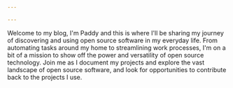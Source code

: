 ```yaml
---

---
```

Welcome to my blog, I'm Paddy and this is where I'll be sharing my journey of discovering and using open source software in my everyday life. From automating tasks around my home to streamlining work processes, I'm on a bit of a mission to show off the power and versatility of open source technology. Join me as I document my projects and explore the vast landscape of open source software, and look for opportunities to contribute back to the projects I use.